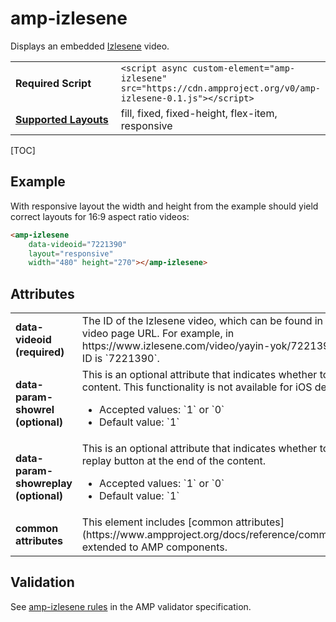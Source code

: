 <!---
Copyright 2017 The AMP HTML Authors. All Rights Reserved.

Licensed under the Apache License, Version 2.0 (the "License");
you may not use this file except in compliance with the License.
You may obtain a copy of the License at

      http://www.apache.org/licenses/LICENSE-2.0

Unless required by applicable law or agreed to in writing, software
distributed under the License is distributed on an "AS-IS" BASIS,
WITHOUT WARRANTIES OR CONDITIONS OF ANY KIND, either express or implied.
See the License for the specific language governing permissions and
limitations under the License.
-->

# amp-izlesene

Displays an embedded <a href="https://www.izlesene.com/">Izlesene</a> video.

<table>
  <tr>
    <td width="40%"><strong>Required Script</strong></td>
    <td><code>&lt;script async custom-element="amp-izlesene" src="https://cdn.ampproject.org/v0/amp-izlesene-0.1.js">&lt;/script></code></td>
  </tr>
  <tr>
    <td class="col-fourty"><strong><a href="https://www.ampproject.org/docs/guides/responsive/control_layout.html">Supported Layouts</a></strong></td>
    <td>fill, fixed, fixed-height, flex-item, responsive</td>
  </tr>
</table>

[TOC]

## Example

With responsive layout the width and height from the example should yield correct layouts for 16:9 aspect ratio videos:

```html
<amp-izlesene
    data-videoid="7221390"
    layout="responsive"
    width="480" height="270"></amp-izlesene>
```

## Attributes
<table class=„ad—table-listing“>
  <tr>
    <td width="40%"><strong>data-videoid (required)</strong></td>
    <td>The ID of the Izlesene video, which can be found in the Izlesene video page URL. For example, in https://www.izlesene.com/video/yayin-yok/7221390, the video ID is `7221390`.</td>
  </tr>
  <tr>
    <td width="40%"><strong>data-param-showrel (optional)</strong></td>
    <td>
      This is an optional attribute that indicates whether to show related content. This functionality is not available for iOS devices.
      <ul>
          <li>Accepted values: `1` or `0`</li>
          <li>Default value: `1`</li>
      </ul>
    </td>
  </tr>
  <tr>
    <td width="40%"><strong>data-param-showreplay (optional)</strong></td>
    <td>
      This is an optional attribute that indicates whether to show the replay button at the end of the content.
      <ul>
          <li>Accepted values: `1` or `0`</li>
          <li>Default value: `1`</li>
      </ul>
    </td>
  </tr>
  <tr>
    <td width="40%"><strong>common attributes</strong></td>
    <td>This element includes [common attributes](https://www.ampproject.org/docs/reference/common_attributes) extended to AMP components.</td>
  </tr>
</table>


## Validation

See [amp-izlesene rules](https://github.com/ampproject/amphtml/blob/master/extensions/amp-izlesene/validator-amp-izlesene.protoascii) in the AMP validator specification.
